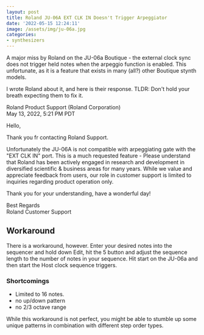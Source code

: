 ```yaml
---
layout: post
title: Roland JU-06A EXT CLK IN Doesn't Trigger Arpeggiator
date: '2022-05-15 12:24:11'
image: /assets/img/ju-06a.jpg
categories:
- synthesizers
---
```


A major miss by Roland on the JU-06a Boutique - the external clock sync does not trigger held notes when the arpeggio function is enabled. 
This unfortunate, as it is a feature that exists in many (all?) other Boutique stynth models.

I wrote Roland about it, and here is their response.  TLDR: Don't hold your breath expecting them to fix it.

	
> 
Roland Product Support (Roland Corporation)</br>
May 13, 2022, 5:21 PM PDT
>
Hello,
> 
Thank you fr contacting Roland Support.
>
Unfortunately the JU-06A is not compatible with arpeggiating gate with the "EXT CLK IN" port. 
This is a much requested feature - Please understand that Roland has been actively engaged in research and development in diversified scientific & business areas for many years. While we value and appreciate feedback from users, our role in customer support is limited to inquiries regarding product operation only.
>
Thank you for your understanding, have a wonderful day! 
>
Best Regards</br>
Roland Customer Support
>

## Workaround

There is a workaround, however. Enter your desired notes into the sequencer and hold down Edit, hit the 5 button and adjust the sequence length to the number of notes in your sequence. Hit start on the JU-06a and then start the Host clock sequence triggers.

### Shortcomings

- Limited to 16 notes. 
- no up/down pattern
- no 2/3 octave range

 While this workaround is not perfect, you might be able to stumble up some unique patterns in combination with different step order types. 
